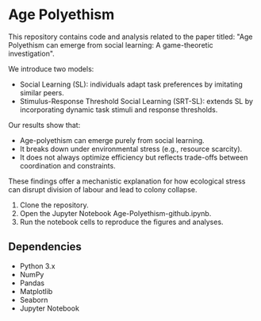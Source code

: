 # Age Polyethism 

This repository contains code and analysis related to the paper titled: "Age Polyethism can emerge from social learning: A game-theoretic investigation".

We introduce two models:
- Social Learning (SL): individuals adapt task preferences by imitating similar peers.
- Stimulus-Response Threshold Social Learning (SRT-SL): extends SL by incorporating dynamic task stimuli and response thresholds.

Our results show that:
- Age-polyethism can emerge purely from social learning.
- It breaks down under environmental stress (e.g., resource scarcity).
- It does not always optimize efficiency but reflects trade-offs between coordination and constraints.

These findings offer a mechanistic explanation for how ecological stress can disrupt division of labour and lead to colony collapse.




1. Clone the repository.
2. Open the Jupyter Notebook Age-Polyethism-github.ipynb.
3. Run the notebook cells to reproduce the figures and analyses.

## Dependencies

- Python 3.x
- NumPy
- Pandas
- Matplotlib
- Seaborn
- Jupyter Notebook
